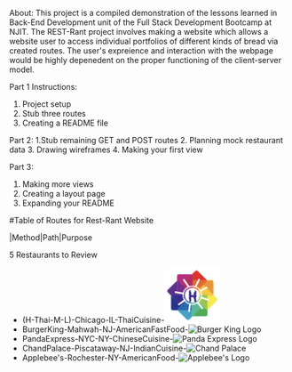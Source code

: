 About: This project is a compiled demonstration of the lessons learned in Back-End Development unit of the Full Stack Development Bootcamp at NJIT.
The REST-Rant project involves making a website which allows a website user to access individual portfolios of different kinds of bread via created routes. The user's expreience and interaction with the webpage would be highly depenedent on the proper functioning of the client-server model. 

Part 1 Instructions:
1. Project setup
2. Stub three routes
3. Creating a README file

Part 2: 
1.Stub remaining GET and POST routes
2. Planning mock restaurant data
3. Drawing wireframes
4. Making your first view

Part 3: 
1. Making more views
2. Creating a layout page
3. Expanding your README

#Table of Routes for Rest-Rant Website

|Method|Path|Purpose


5 Restaurants to Review 
- (H-Thai-M-L)-Chicago-IL-ThaiCuisine-![H-Thai-M-L Logo](https://github.com/Phalguni221/Thai-Restaurant-Menu/blob/main/logo.png?raw=true)
- BurgerKing-Mahwah-NJ-AmericanFastFood-![Burger King Logo](https://th.bing.com/th/id/R.180424d9891acbfe9e6446bfbd5d4368?rik=S%2bGdVKF0hj0o3Q&riu=http%3a%2f%2flogos-download.com%2fwp-content%2fuploads%2f2016%2f04%2fBurger_King_logo_emblem-2.png&ehk=j3T6tYeOtJNsvETcch%2fpSOBmsGu%2fkoYGPgbf6CgnpEY%3d&risl=&pid=ImgRaw&r=0)
- PandaExpress-NYC-NY-ChineseCuisine-![Panda Express Logo](https://th.bing.com/th/id/R.071a526af1d0c06352f33add065e9168?rik=HPu%2fihgHuVL6Tg&pid=ImgRaw&r=0)
- ChandPalace-Piscataway-NJ-IndianCuisine-![Chand Palace](https://th.bing.com/th/id/R.76313ea87f59e0697481b306f52a9e62?rik=GuraripsCkf5Pw&riu=http%3a%2f%2fwww.chandpalace.com%2fimages%2flogo.jpg&ehk=09eeX%2bGBrYLmEPmvZmLvnGnCoCskKw9Bm9a%2bWH22Rn4%3d&risl=&pid=ImgRaw&r=0)
- Applebee's-Rochester-NY-AmericanFood-![Applebee's Logo](https://th.bing.com/th/id/R.835fe3ca18ffc037b44cf9e031a64264?rik=usV9irs47936Kg&riu=http%3a%2f%2fbandbent.files.wordpress.com%2f2010%2f01%2fapplebees_new_logo_final-1_ucm6.jpg&ehk=3KJTZzKAoymzqbQdxNennb%2fJqfO4VpVH5IT8xHciWIw%3d&risl=&pid=ImgRaw&r=0)
